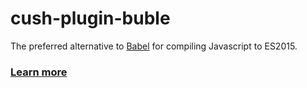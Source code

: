 # cush-plugin-buble

The preferred alternative to [Babel][1] for compiling Javascript to ES2015.

### [Learn more][2]

[1]: https://github.com/babel/babel
[2]: https://github.com/Rich-Harris/buble
